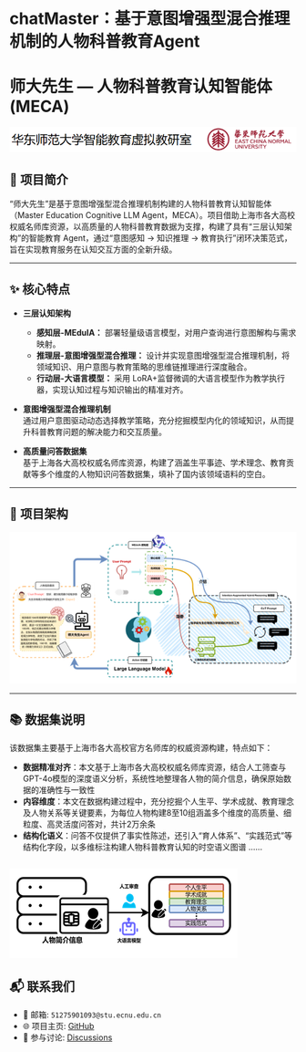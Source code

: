 # chatMaster：基于意图增强型混合推理机制的人物科普教育Agent
# 师大先生 — 人物科普教育认知智能体 (MECA)

![项目所属单位](./docs/images/单位所属.png)

## 📌 项目简介

“师大先生”是基于意图增强型混合推理机制构建的人物科普教育认知智能体（Master Education Cognitive LLM Agent，MECA）。项目借助上海市各大高校权威名师库资源，以高质量的人物科普教育数据为支撑，构建了具有“三层认知架构”的智能教育 Agent，通过“意图感知 → 知识推理 → 教育执行”闭环决策范式，旨在实现教育服务在认知交互方面的全新升级。

---

## ✨ 核心特点

- **三层认知架构**  
  - **感知层-MEduIA：** 部署轻量级语言模型，对用户查询进行意图解构与需求映射。  
  - **推理层-意图增强型混合推理：** 设计并实现意图增强型混合推理机制，将领域知识、用户意图与教育策略的思维链推理进行深度融合。  
  - **行动层-大语言模型：** 采用 LoRA+监督微调的大语言模型作为教学执行器，实现认知过程与知识输出的精准对齐。

- **意图增强型混合推理机制**  
  通过用户意图驱动动态选择教学策略，充分挖掘模型内化的领域知识，从而提升科普教育问题的解决能力和交互质量。

- **高质量问答数据集**  
  基于上海各大高校权威名师库资源，构建了涵盖生平事迹、学术理念、教育贡献等多个维度的人物知识问答数据集，填补了国内该领域语料的空白。

---

## 🧠 项目架构

![项目架构图](./docs/images/师大先生架构图.png)

---

## 📚 数据集说明

该数据集主要基于上海市各大高校官方名师库的权威资源构建，特点如下：

- **数据精准对齐**：本文基于上海市各大高校权威名师库资源，结合人工筛查与GPT-4o模型的深度语义分析，系统性地整理各人物的简介信息，确保原始数据的准确性与一致性
- **内容维度**：本文在数据构建过程中，充分挖掘个人生平、学术成就、教育理念及人物关系等关键要素，为每位人物构建8至10组涵盖多个维度的高质量、细粒度、高灵活度问答对，共计2万余条
- **结构化语义**：问答不仅提供了事实性陈述，还引入“育人体系”、“实践范式”等结构化字段，以多维标注构建人物科普教育认知的时空语义图谱
......

![数据集框架图](./docs/images/数据集框架图.png)
---

## 📬 联系我们

- 📧 邮箱: `51275901093@stu.ecnu.edu.cn`  
- 🌐 项目主页: [GitHub](https://github.com/Moumou-lab/chatMaster)  
- 💬 参与讨论: [Discussions](https://github.com/Moumou-lab/chatMaster/discussions)

